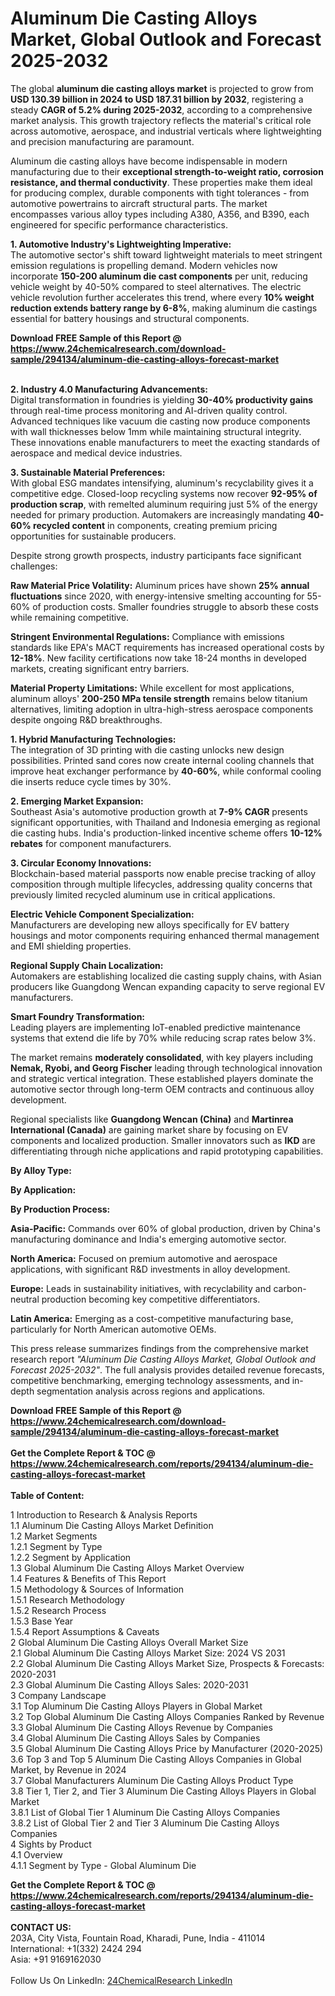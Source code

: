 <h1>Aluminum Die Casting Alloys Market, Global Outlook and Forecast 2025-2032</h1><p>The global <strong>aluminum die casting alloys market</strong> is projected to grow from <strong>USD 130.39 billion in 2024 to USD 187.31 billion by 2032</strong>, registering a steady <strong>CAGR of 5.2% during 2025-2032</strong>, according to a comprehensive market analysis. This growth trajectory reflects the material's critical role across automotive, aerospace, and industrial verticals where lightweighting and precision manufacturing are paramount.</p><p>Aluminum die casting alloys have become indispensable in modern manufacturing due to their <strong>exceptional strength-to-weight ratio, corrosion resistance, and thermal conductivity</strong>. These properties make them ideal for producing complex, durable components with tight tolerances - from automotive powertrains to aircraft structural parts. The market encompasses various alloy types including A380, A356, and B390, each engineered for specific performance characteristics.</p><p><strong>1. Automotive Industry's Lightweighting Imperative:</strong><br>
The automotive sector's shift toward lightweight materials to meet stringent emission regulations is propelling demand. Modern vehicles now incorporate <strong>150-200 aluminum die cast components</strong> per unit, reducing vehicle weight by 40-50% compared to steel alternatives. The electric vehicle revolution further accelerates this trend, where every <strong>10% weight reduction extends battery range by 6-8%</strong>, making aluminum die castings essential for battery housings and structural components.</p><div><b>Download FREE Sample of this Report @ 
            <a href="https://www.24chemicalresearch.com/download-sample/294134/aluminum-die-casting-alloys-forecast-market">
            https://www.24chemicalresearch.com/download-sample/294134/aluminum-die-casting-alloys-forecast-market</a></b></div><br><p><strong>2. Industry 4.0 Manufacturing Advancements:</strong><br>
Digital transformation in foundries is yielding <strong>30-40% productivity gains</strong> through real-time process monitoring and AI-driven quality control. Advanced techniques like vacuum die casting now produce components with wall thicknesses below 1mm while maintaining structural integrity. These innovations enable manufacturers to meet the exacting standards of aerospace and medical device industries.</p><p><strong>3. Sustainable Material Preferences:</strong><br>
With global ESG mandates intensifying, aluminum's recyclability gives it a competitive edge. Closed-loop recycling systems now recover <strong>92-95% of production scrap</strong>, with remelted aluminum requiring just 5% of the energy needed for primary production. Automakers are increasingly mandating <strong>40-60% recycled content</strong> in components, creating premium pricing opportunities for sustainable producers.</p><p>Despite strong growth prospects, industry participants face significant challenges:</p><p><strong>Raw Material Price Volatility:</strong> Aluminum prices have shown <strong>25% annual fluctuations</strong> since 2020, with energy-intensive smelting accounting for 55-60% of production costs. Smaller foundries struggle to absorb these costs while remaining competitive.</p><p><strong>Stringent Environmental Regulations:</strong> Compliance with emissions standards like EPA's MACT requirements has increased operational costs by <strong>12-18%</strong>. New facility certifications now take 18-24 months in developed markets, creating significant entry barriers.</p><p><strong>Material Property Limitations:</strong> While excellent for most applications, aluminum alloys' <strong>200-250 MPa tensile strength</strong> remains below titanium alternatives, limiting adoption in ultra-high-stress aerospace components despite ongoing R&amp;D breakthroughs.</p><p><strong>1. Hybrid Manufacturing Technologies:</strong><br>
The integration of 3D printing with die casting unlocks new design possibilities. Printed sand cores now create internal cooling channels that improve heat exchanger performance by <strong>40-60%</strong>, while conformal cooling die inserts reduce cycle times by 30%.</p><p><strong>2. Emerging Market Expansion:</strong><br>
Southeast Asia's automotive production growth at <strong>7-9% CAGR</strong> presents significant opportunities, with Thailand and Indonesia emerging as regional die casting hubs. India's production-linked incentive scheme offers <strong>10-12% rebates</strong> for component manufacturers.</p><p><strong>3. Circular Economy Innovations:</strong><br>
Blockchain-based material passports now enable precise tracking of alloy composition through multiple lifecycles, addressing quality concerns that previously limited recycled aluminum use in critical applications.</p><p><strong>Electric Vehicle Component Specialization:</strong><br>
	Manufacturers are developing new alloys specifically for EV battery housings and motor components requiring enhanced thermal management and EMI shielding properties.</p><p><strong>Regional Supply Chain Localization:</strong><br>
	Automakers are establishing localized die casting supply chains, with Asian producers like Guangdong Wencan expanding capacity to serve regional EV manufacturers.</p><p><strong>Smart Foundry Transformation:</strong><br>
	Leading players are implementing IoT-enabled predictive maintenance systems that extend die life by 70% while reducing scrap rates below 3%.</p><p>The market remains <strong>moderately consolidated</strong>, with key players including <strong>Nemak, Ryobi, and Georg Fischer</strong> leading through technological innovation and strategic vertical integration. These established players dominate the automotive sector through long-term OEM contracts and continuous alloy development.</p><p>Regional specialists like <strong>Guangdong Wencan (China)</strong> and <strong>Martinrea International (Canada)</strong> are gaining market share by focusing on EV components and localized production. Smaller innovators such as <strong>IKD</strong> are differentiating through niche applications and rapid prototyping capabilities.</p><p><strong>By Alloy Type:</strong></p><p><strong>By Application:</strong></p><p><strong>By Production Process:</strong></p><p><strong>Asia-Pacific:</strong> Commands over 60% of global production, driven by China's manufacturing dominance and India's emerging automotive sector.</p><p><strong>North America:</strong> Focused on premium automotive and aerospace applications, with significant R&amp;D investments in alloy development.</p><p><strong>Europe:</strong> Leads in sustainability initiatives, with recyclability and carbon-neutral production becoming key competitive differentiators.</p><p><strong>Latin America:</strong> Emerging as a cost-competitive manufacturing base, particularly for North American automotive OEMs.</p><p>This press release summarizes findings from the comprehensive market research report <em>"Aluminum Die Casting Alloys Market, Global Outlook and Forecast 2025-2032"</em>. The full analysis provides detailed revenue forecasts, competitive benchmarking, emerging technology assessments, and in-depth segmentation analysis across regions and applications.</p><div><b>Download FREE Sample of this Report @ 
            <a href="https://www.24chemicalresearch.com/download-sample/294134/aluminum-die-casting-alloys-forecast-market">
            https://www.24chemicalresearch.com/download-sample/294134/aluminum-die-casting-alloys-forecast-market</a></b></div><br><div><b>Get the Complete Report & TOC @ 
            <a href="https://www.24chemicalresearch.com/reports/294134/aluminum-die-casting-alloys-forecast-market">
            https://www.24chemicalresearch.com/reports/294134/aluminum-die-casting-alloys-forecast-market</a></b></div><br>
            <b>Table of Content:</b><p>1 Introduction to Research & Analysis Reports<br />
 1.1 Aluminum Die Casting Alloys Market Definition<br />
 1.2 Market Segments<br />
 1.2.1 Segment by Type<br />
 1.2.2 Segment by Application<br />
 1.3 Global Aluminum Die Casting Alloys Market Overview<br />
 1.4 Features & Benefits of This Report<br />
 1.5 Methodology & Sources of Information<br />
 1.5.1 Research Methodology<br />
 1.5.2 Research Process<br />
 1.5.3 Base Year<br />
 1.5.4 Report Assumptions & Caveats<br />
2 Global Aluminum Die Casting Alloys Overall Market Size<br />
 2.1 Global Aluminum Die Casting Alloys Market Size: 2024 VS 2031<br />
 2.2 Global Aluminum Die Casting Alloys Market Size, Prospects & Forecasts: 2020-2031<br />
 2.3 Global Aluminum Die Casting Alloys Sales: 2020-2031<br />
3 Company Landscape<br />
 3.1 Top Aluminum Die Casting Alloys Players in Global Market<br />
 3.2 Top Global Aluminum Die Casting Alloys Companies Ranked by Revenue<br />
 3.3 Global Aluminum Die Casting Alloys Revenue by Companies<br />
 3.4 Global Aluminum Die Casting Alloys Sales by Companies<br />
 3.5 Global Aluminum Die Casting Alloys Price by Manufacturer (2020-2025)<br />
 3.6 Top 3 and Top 5 Aluminum Die Casting Alloys Companies in Global Market, by Revenue in 2024<br />
 3.7 Global Manufacturers Aluminum Die Casting Alloys Product Type<br />
 3.8 Tier 1, Tier 2, and Tier 3 Aluminum Die Casting Alloys Players in Global Market<br />
 3.8.1 List of Global Tier 1 Aluminum Die Casting Alloys Companies<br />
 3.8.2 List of Global Tier 2 and Tier 3 Aluminum Die Casting Alloys Companies<br />
4 Sights by Product<br />
 4.1 Overview<br />
 4.1.1 Segment by Type - Global Aluminum Die </p><div><b>Get the Complete Report & TOC @ 
            <a href="https://www.24chemicalresearch.com/reports/294134/aluminum-die-casting-alloys-forecast-market">
            https://www.24chemicalresearch.com/reports/294134/aluminum-die-casting-alloys-forecast-market</a></b></div><br><b>CONTACT US:</b><br>
            203A, City Vista, Fountain Road, Kharadi, Pune, India - 411014<br>
            International: +1(332) 2424 294<br>
            Asia: +91 9169162030 <br><br>
            Follow Us On LinkedIn: <a href="https://www.linkedin.com/company/24chemicalresearch/">24ChemicalResearch LinkedIn</a>